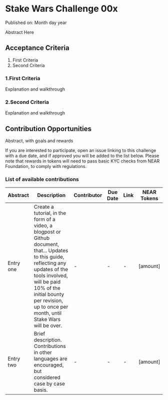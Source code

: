 # Stake Wars Challenge 00x
Published on: Month day year

Abstract Here

## Acceptance Criteria

1. First Criteria
2. Second Criteria

### 1.First Criteria
Explanation and walkthrough

### 2.Second Criteria
Explanation and walkthrough


## Contribution Opportunities

Abstract, with goals and rewards

If you are interested to participate, open an issue linking to this challenge with a due date, and if approved you will be added to the list below. Please note that rewards in tokens will need to pass basic KYC checks from NEAR Foundation, to comply with regulations.

### List of available contributions

| Abstract | Description                    | Contributor | Due Date | Link | NEAR Tokens |
| -------- | ------------------------------ | ----------- | -------- | ---- | ----------- |
| Entry one | Create a tutorial, in the form of a video, a blogpost or Github document, that... Updates to this guide, reflecting any updates of the tools involved, will be paid 10% of the initial bounty per revision, up to once per month, until Stake Wars will be over. | - | - | - | [amount] |
| Entry two | Brief description. Contributions in other languages are encouraged, but considered case by case basis.| - | - | - | [amount] |